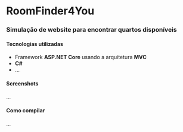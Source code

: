 # RoomFinder4You
### Simulação de website para encontrar quartos disponíveis


#### Tecnologias utilizadas
- Framework **ASP.NET Core** usando a arquitetura **MVC**
- **C#**
- ...

#### Screenshots
...

#### Como compilar
...